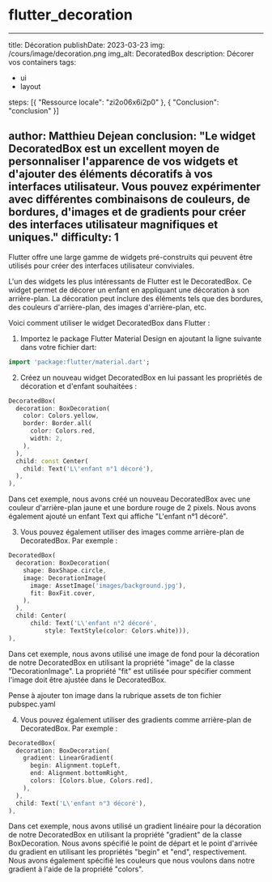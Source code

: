 # flutter_decoration

---
title: Décoration
publishDate: 2023-03-23
img: /cours/image/decoration.png
img_alt: DecoratedBox
description: Décorer vos containers
tags:
  - ui
  - layout

steps: [{ "Ressource locale": "zi2o06x6i2p0" }, { "Conclusion": "conclusion" }]

author: Matthieu Dejean
conclusion: "Le widget DecoratedBox est un excellent moyen de personnaliser l'apparence de vos widgets et d'ajouter des éléments décoratifs à vos interfaces utilisateur. Vous pouvez expérimenter avec différentes combinaisons de couleurs, de bordures, d'images et de gradients pour créer des interfaces utilisateur magnifiques et uniques."
difficulty: 1
---

Flutter offre une large gamme de widgets pré-construits qui peuvent être utilisés pour créer des interfaces utilisateur conviviales.

L'un des widgets les plus intéressants de Flutter est le DecoratedBox. Ce widget permet de décorer un enfant en appliquant une décoration à son arrière-plan. La décoration peut inclure des éléments tels que des bordures, des couleurs d'arrière-plan, des images d'arrière-plan, etc.

Voici comment utiliser le widget DecoratedBox dans Flutter :

1. Importez le package Flutter Material Design en ajoutant la ligne suivante dans votre fichier dart:

```dart
import 'package:flutter/material.dart';
```

2. Créez un nouveau widget DecoratedBox en lui passant les propriétés de décoration et d'enfant souhaitées :

```dart
DecoratedBox(
  decoration: BoxDecoration(
    color: Colors.yellow,
    border: Border.all(
      color: Colors.red,
      width: 2,
    ),
  ),
  child: const Center(
    child: Text('L\'enfant n°1 décoré'),
  ),
),
```

Dans cet exemple, nous avons créé un nouveau DecoratedBox avec une couleur d'arrière-plan jaune et une bordure rouge de 2 pixels. Nous avons également ajouté un enfant Text qui affiche "L\'enfant n°1 décoré".

3. Vous pouvez également utiliser des images comme arrière-plan de DecoratedBox. Par exemple :

```dart
DecoratedBox(
  decoration: BoxDecoration(
    shape: BoxShape.circle,
    image: DecorationImage(
      image: AssetImage('images/background.jpg'),
      fit: BoxFit.cover,
    ),
  ),
  child: Center(
      child: Text('L\'enfant n°2 décoré',
          style: TextStyle(color: Colors.white))),
),
```

Dans cet exemple, nous avons utilisé une image de fond pour la décoration de notre DecoratedBox en utilisant la propriété "image" de la classe "DecorationImage". La propriété "fit" est utilisée pour spécifier comment l'image doit être ajustée dans le DecoratedBox.

Pense à ajouter ton image dans la rubrique assets de ton fichier pubspec.yaml

4. Vous pouvez également utiliser des gradients comme arrière-plan de DecoratedBox. Par exemple :

```dart
DecoratedBox(
  decoration: BoxDecoration(
    gradient: LinearGradient(
      begin: Alignment.topLeft,
      end: Alignment.bottomRight,
      colors: [Colors.blue, Colors.red],
    ),
  ),
  child: Text('L\'enfant n°3 décoré'),
),
```

Dans cet exemple, nous avons utilisé un gradient linéaire pour la décoration de notre DecoratedBox en utilisant la propriété "gradient" de la classe BoxDecoration. Nous avons spécifié le point de départ et le point d'arrivée du gradient en utilisant les propriétés "begin" et "end", respectivement. Nous avons également spécifié les couleurs que nous voulons dans notre gradient à l'aide de la propriété "colors".
